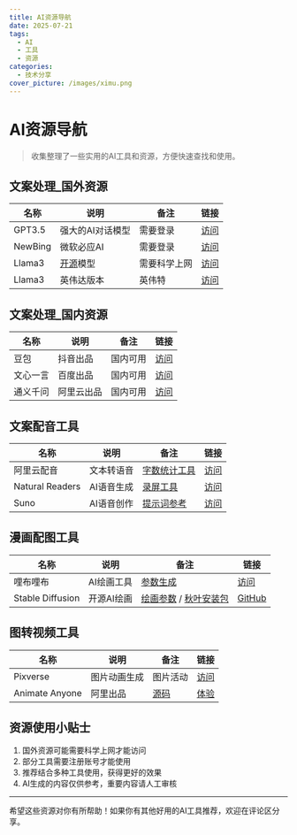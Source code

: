 ```yaml
---
title: AI资源导航
date: 2025-07-21
tags:
  - AI
  - 工具
  - 资源
categories:
  - 技术分享
cover_picture: /images/ximu.png
---
```


# AI资源导航

> 收集整理了一些实用的AI工具和资源，方便快速查找和使用。

<!-- more -->

## 文案处理_国外资源

| 名称 | 说明 | 备注 | 链接 |
| ---- | ---- | ---- | ---- |
| GPT3.5 | 强大的AI对话模型 | 需要登录 | [访问](https://poe.com/) |
| NewBing | 微软必应AI | 需要登录 | [访问](https://www.bing.com/search?q=Bing+AI&showconv=1&FORM=hpcodx) |
| Llama3 | [开源](https://github.com/replicate/llama-chat)模型 | 需要科学上网 | [访问](https://www.llama2.ai/) |
| Llama3 | 英伟达版本 | 英伟特 | [访问](https://build.nvidia.com/explore/discover) |

## 文案处理_国内资源

| 名称 | 说明 | 备注 | 链接 |
| ---- | ---- | ---- | ---- |
| 豆包 | 抖音出品 | 国内可用 | [访问](https://www.doubao.com/chat/) |
| 文心一言 | 百度出品 | 国内可用 | [访问](https://yiyan.baidu.com/) |
| 通义千问 | 阿里云出品 | 国内可用 | [访问](https://tongyi.aliyun.com/qianwen/?spm=5176.28326591.0.0.51fc6ee1hWFlBf) |

## 文案配音工具

| 名称 | 说明 | 备注 | 链接 |
| ---- | ---- | ---- | ---- |
| 阿里云配音 | 文本转语音 | [字数统计工具](https://eteste.com/) | [访问](https://ai.aliyun.com/nls/tts) |
| Natural Readers | AI语音生成 | [录屏工具](https://bcut.bilibili.cn/) | [访问](https://www.naturalreaders.com/online/) |
| Suno | AI语音创作 | [提示词参考](https://sunoprompt.com/zh) | [访问](https://suno.com/create) |

## 漫画配图工具

| 名称 | 说明 | 备注 | 链接 |
| ---- | ---- | ---- | ---- |
| 哩布哩布 | AI绘画工具 | [参数生成](https://tag.redsex.cc/) | [访问](https://www.liblib.ai/) |
| Stable Diffusion | 开源AI绘画 | [绘画参数](https://civitai.com/) / [秋叶安装包](https://pan.quark.cn/) | [GitHub](https://github.com/Stability-AI/StableDiffusion) |

## 图转视频工具

| 名称 | 说明 | 备注 | 链接 |
| ---- | ---- | ---- | ---- |
| Pixverse | 图片动画生成 | 图片活动 | [访问](https://app.pixverse.ai/create/video) |
| Animate Anyone | 阿里出品 | [源码](https://github.com/HumanAIGC/AnimateAnyone) | [体验](https://huggingface.co/spaces/xunsong/Moore-AnimateAnyone) |

## 资源使用小贴士

1. 国外资源可能需要科学上网才能访问
2. 部分工具需要注册账号才能使用
3. 推荐结合多种工具使用，获得更好的效果
4. AI生成的内容仅供参考，重要内容请人工审核

---

希望这些资源对你有所帮助！如果你有其他好用的AI工具推荐，欢迎在评论区分享。 